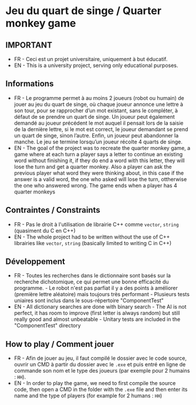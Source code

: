 # Jeu du quart de singe / Quarter monkey game

## IMPORTANT
- FR - Ceci est un projet universitaire, uniquement à but éducatif. 
- EN - This is a university project, serving only educational purposes.

## Informations
- FR - Le programme permet à au moins 2 joueurs (robot ou humain) de jouer au jeu du quart de singe, où chaque joueur annonce une lettre à son tour, pour se rapprocher d’un mot existant, sans le compléter, à défaut de se prendre un quart de singe. Un joueur peut également demandé au joueur précédent le mot auquel il pensait lors de la saisie de la dernière lettre, si le mot est correct, le joueur demandant se prend un quart de singe, sinon l’autre. 
Enfin, un joueur peut     abandonner la manche. Le jeu se termine lorsqu’un joueur récolte 4 quarts de singe.
- EN - The goal of the project was to recreate the quarter monkey game, a game where at each turn a player says a letter to continue an existing word without finishing it, if they do end a word with this letter, they will lose the turn and get a quarter monkey. Also a player can ask the previous player what word they were thinking about, in this case if the answer is a valid word, the one who asked will lose the turn, ottherwise the one who answered wrong. The game ends when a player has 4 quarter monkeys 

## Contraintes / Constraints 
- FR - Pas le droit à l'utilisation de librairie C++ comme `vector`, `string` (quasiment du C en C++)
- EN - The whole project had to be written without the use of C++ librairies like `vector`, `string` (basically limited to writing C in C++)

## Développement

- FR - Toutes les recherches dans le dictionnaire sont basés sur la recherche dichotomique, ce qui permet une bonne efficacité du programme. - Le robot n'est pas parfiat il y a des points à améliorer (première lettre aléatoire) mais toujours très performant - Plusieurs tests uniaires sont inclus dans le sous-répertoire "ComponentTest"
- EN - All dictionary searches are done with binary search - The AI is not perfect, it has room to improve (first letter is always random) but still really good and almost unbeatable - Unitary tests are included in the "ComponentTest" directory


## How to play / Comment jouer

- FR - Afin de jouer au jeu, il faut compilé le dossier avec le code source, ouvrir un CMD à partir du dossier avec le `.exe` et puis entré en ligne de commande son nom et le type des joueurs (par exemple pour 2 humains : `HH`).
- EN - In order to play the game, we need to first compile the source code, then open a CMD in the folder with the `.exe` file and then enter its name and the type of players (for example for 2 humans : `HH`)
